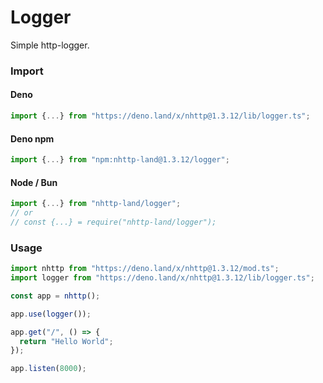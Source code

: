 # Logger
Simple http-logger.

### Import
#### Deno
```ts
import {...} from "https://deno.land/x/nhttp@1.3.12/lib/logger.ts";
```
#### Deno npm
```ts
import {...} from "npm:nhttp-land@1.3.12/logger";
```
#### Node / Bun
```ts
import {...} from "nhttp-land/logger";
// or
// const {...} = require("nhttp-land/logger");
```

### Usage
```ts
import nhttp from "https://deno.land/x/nhttp@1.3.12/mod.ts";
import logger from "https://deno.land/x/nhttp@1.3.12/lib/logger.ts";

const app = nhttp();

app.use(logger());

app.get("/", () => {
  return "Hello World";
});

app.listen(8000);
```